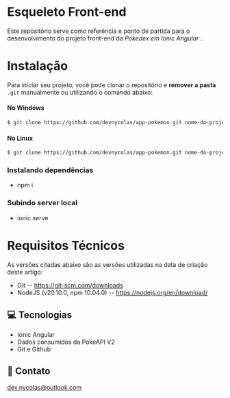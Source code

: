# Esqueleto Front-end
 
Este repositório serve como referência e ponto de partida para o desenvolvimento do projeto front-end da *Pokedex em Ionic Angular* .
 
# Instalação
 
Para iniciar seu projeto, você pode clonar o repositório e **remover a pasta** `.git` manualmente ou utilizando o comando abaixo:
 
#### No Windows
```sh
$ git clone https://github.com/devnycolas/app-pokemon.git nome-do-projeto & rd /s /Q "nome-do-projeto/.git"
```
 
#### No Linux
```sh
$ git clone https://github.com/devnycolas/app-pokemon.git nome-do-projeto & rm -rf nome-do-projeto/.git
```

### Instalando dependências
- npm i

### Subindo server local
- ionic serve

# Requisitos Técnicos
 
As versões citadas abaixo são as versões utilizadas na data de criação deste artigo:
 
* Git -- https://git-scm.com/downloads
* NodeJS (v20.10.0, npm 10.04.0) -- https://nodejs.org/en/download/

## 💻 Tecnologias

- Ionic Angular
- Dados consumidos da PokeAPI V2
- Git e Github

## 💙 Contato

dev.nycolas@outlook.com